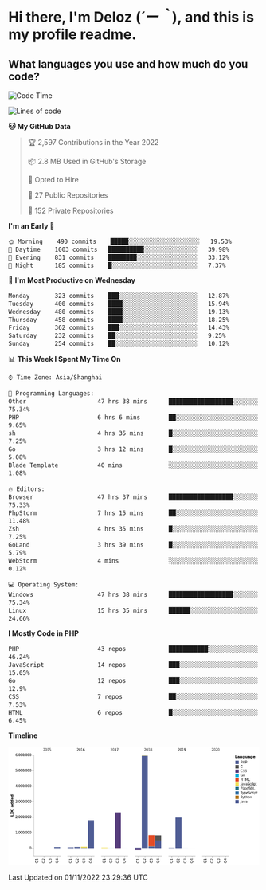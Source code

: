 # **Hi there, I'm Deloz (*´ー｀*), and this is my profile readme.**
<!--  [![Profile views](https://gpvc.arturio.dev/dank-del)](https://github.com/dank-del) -->
## **What languages you use and how much do you code?**

<!--START_SECTION:waka-->
![Code Time](http://img.shields.io/badge/Code%20Time-196%20hrs%2019%20mins-blue)

![Lines of code](https://img.shields.io/badge/From%20Hello%20World%20I%27ve%20Written-14%20Million%20lines%20of%20code-blue)

**🐱 My GitHub Data** 

> 🏆 2,597 Contributions in the Year 2022
 > 
> 📦 2.8 MB Used in GitHub's Storage 
 > 
> 💼 Opted to Hire
 > 
> 📜 27 Public Repositories 
 > 
> 🔑 152 Private Repositories  
 > 
**I'm an Early 🐤** 

```text
🌞 Morning    490 commits    █████░░░░░░░░░░░░░░░░░░░░   19.53% 
🌆 Daytime    1003 commits   ██████████░░░░░░░░░░░░░░░   39.98% 
🌃 Evening    831 commits    ████████░░░░░░░░░░░░░░░░░   33.12% 
🌙 Night      185 commits    █░░░░░░░░░░░░░░░░░░░░░░░░   7.37%

```
📅 **I'm Most Productive on Wednesday** 

```text
Monday       323 commits    ███░░░░░░░░░░░░░░░░░░░░░░   12.87% 
Tuesday      400 commits    ████░░░░░░░░░░░░░░░░░░░░░   15.94% 
Wednesday    480 commits    ████░░░░░░░░░░░░░░░░░░░░░   19.13% 
Thursday     458 commits    ████░░░░░░░░░░░░░░░░░░░░░   18.25% 
Friday       362 commits    ███░░░░░░░░░░░░░░░░░░░░░░   14.43% 
Saturday     232 commits    ██░░░░░░░░░░░░░░░░░░░░░░░   9.25% 
Sunday       254 commits    ██░░░░░░░░░░░░░░░░░░░░░░░   10.12%

```


📊 **This Week I Spent My Time On** 

```text
⌚︎ Time Zone: Asia/Shanghai

💬 Programming Languages: 
Other                    47 hrs 38 mins      ██████████████████░░░░░░░   75.34% 
PHP                      6 hrs 6 mins        ██░░░░░░░░░░░░░░░░░░░░░░░   9.65% 
sh                       4 hrs 35 mins       █░░░░░░░░░░░░░░░░░░░░░░░░   7.25% 
Go                       3 hrs 12 mins       █░░░░░░░░░░░░░░░░░░░░░░░░   5.08% 
Blade Template           40 mins             ░░░░░░░░░░░░░░░░░░░░░░░░░   1.08%

🔥 Editors: 
Browser                  47 hrs 37 mins      ██████████████████░░░░░░░   75.33% 
PhpStorm                 7 hrs 15 mins       ██░░░░░░░░░░░░░░░░░░░░░░░   11.48% 
Zsh                      4 hrs 35 mins       █░░░░░░░░░░░░░░░░░░░░░░░░   7.25% 
GoLand                   3 hrs 39 mins       █░░░░░░░░░░░░░░░░░░░░░░░░   5.79% 
WebStorm                 4 mins              ░░░░░░░░░░░░░░░░░░░░░░░░░   0.12%

💻 Operating System: 
Windows                  47 hrs 38 mins      ██████████████████░░░░░░░   75.34% 
Linux                    15 hrs 35 mins      ██████░░░░░░░░░░░░░░░░░░░   24.66%

```

**I Mostly Code in PHP** 

```text
PHP                      43 repos            ███████████░░░░░░░░░░░░░░   46.24% 
JavaScript               14 repos            ███░░░░░░░░░░░░░░░░░░░░░░   15.05% 
Go                       12 repos            ███░░░░░░░░░░░░░░░░░░░░░░   12.9% 
CSS                      7 repos             ██░░░░░░░░░░░░░░░░░░░░░░░   7.53% 
HTML                     6 repos             █░░░░░░░░░░░░░░░░░░░░░░░░   6.45%

```


**Timeline**

![Chart not found](https://raw.githubusercontent.com/deloz/deloz/main/charts/bar_graph.png) 


 Last Updated on 01/11/2022 23:29:36 UTC
<!--END_SECTION:waka-->
